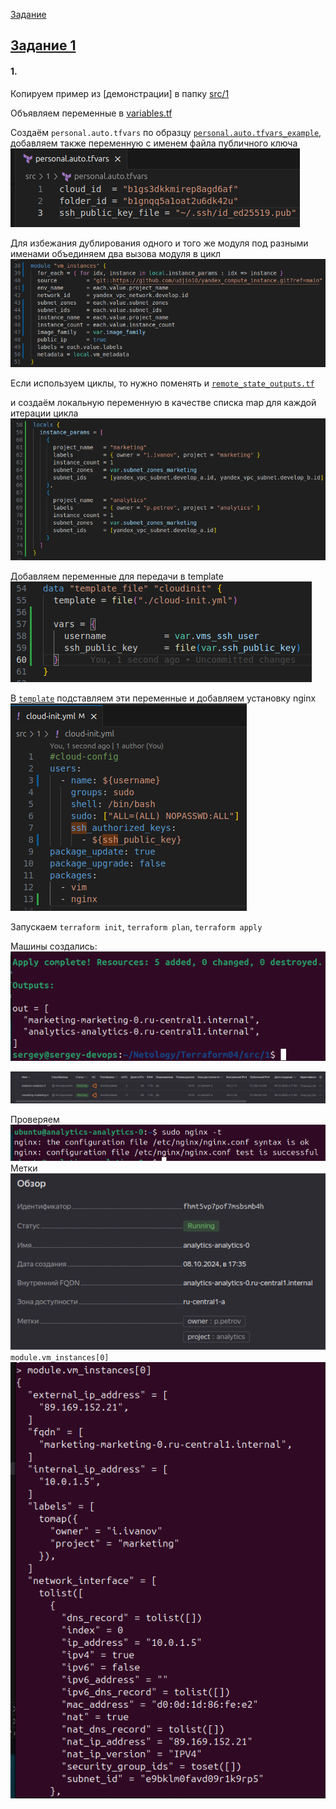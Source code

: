[Задание](https://github.com/netology-code/ter-homeworks/blob/main/04/hw-04.md)

## [Задание 1](tasks/task1.md)

#### 1. 
Копируем пример из [демонстрации] в папку [src/1](src/1)  

Объявляем переменные в [variables.tf](src/1/variables.tf)  

Создаём `personal.auto.tfvars` по образцу [`personal.auto.tfvars_example`](src/1/personal.auto.tfvars_example), добавляем также переменную с именем файла публичного ключа  
![personal vars](images/image01.png)  

Для избежания дублирования одного и того же модуля под разными именами объединяем два вызова модуля в цикл  
![cycle](images/image02.png)  

Если используем циклы, то нужно поменять и [`remote_state_outputs.tf`](src/1/remote_state_outputs.tf)  

и создаём локальную переменную в качестве списка map для каждой итерации цикла  
![locals](images/image03.png)  

Добавляем переменные для передачи в template  
![locals](images/image04.png)  

В [`template`](src/1/cloud-init.yml) подставляем эти переменные и добавляем установку nginx  
![template](images/image05.png)  

Запускаем `terraform init`, `terraform plan`, `terraform apply`  

Машины создались:  
![output](images/image06.png)  

![yandex](images/image07.png)  

Проверяем  
![nginx](images/image08.png)  
Метки  
![labels](images/image09.png)  
`module.vm_instances[0]`  
![console](images/image10.png)  
